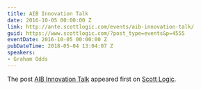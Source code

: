 ```yaml
---
title: AIB Innovation Talk
date: 2016-10-05 00:00:00 Z
link: http://ante.scottlogic.com/events/aib-innovation-talk/
guid: https://www.scottlogic.com/?post_type=events&p=4555
eventDate: 2016-10-05 00:00:00 Z
pubDateTime: 2018-05-04 13:04:07 Z
speakers:
- Graham Odds
---
```


<p>The post <a rel="nofollow" href="http://ante.scottlogic.com/events/aib-innovation-talk/">AIB Innovation Talk</a> appeared first on <a rel="nofollow" href="http://ante.scottlogic.com">Scott Logic</a>.</p>